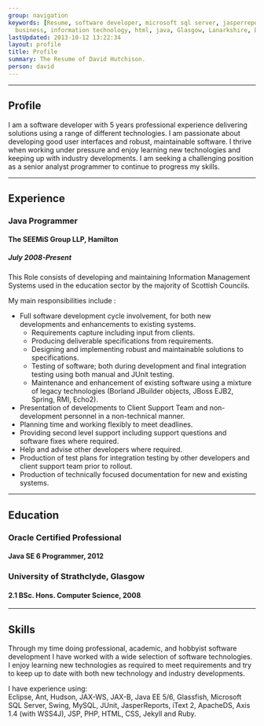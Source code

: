 ```yaml
---
group: navigation
keywords: [Resume, software developer, microsoft sql server, jasperreports, software development,
  business, information technology, html, java, Glasgow, Lanarkshire, David Hutchison, J2EE, Swing, Strathclyde University, SEEMiS, SEEMiS Group]
lastUpdated: 2013-10-12 13:22:34
layout: profile
title: Profile
summary: The Resume of David Hutchison.
person: david
---
```


---
## Profile ##
I am a software developer with 5 years professional experience delivering solutions using a range of different technologies. I am passionate about developing good user interfaces and robust, maintainable software. I thrive when working under pressure and enjoy learning new technologies and keeping up with industry developments. I am seeking a challenging position as a senior analyst programmer to continue to progress my skills.

---
## Experience ##
### Java Programmer ###
#### The SEEMiS Group LLP, Hamilton ####
##### July 2008-Present #####

This Role consists of developing and maintaining Information Management Systems used in the education sector by the majority of Scottish Councils. 

My main responsibilities include :

- Full software development cycle involvement, for both new developments and enhancements to existing systems. 
    - Requirements capture including input from clients.
    - Producing deliverable specifications from requirements.
    - Designing and implementing robust and maintainable solutions to specifications.
    - Testing of software; both during development and final integration testing using both manual and JUnit testing.
    - Maintenance and enhancement of existing software using a mixture of legacy technologies (Borland JBuilder objects, JBoss EJB2, Spring, RMI, Echo2).
- Presentation of developments to Client Support Team and non-development personnel in a non-technical manner. 
- Planning time and working flexibly to meet deadlines. 
- Providing second level support including support questions and software fixes where required. 
- Help and advise other developers where required. 
- Production of test plans for integration testing by other developers and client support team prior to rollout. 
- Production of technically focused documentation for new and existing systems.

---
## Education ##
### Oracle Certified Professional ###
#### Java SE 6 Programmer, 2012 ####
  
  
### University of Strathclyde, Glasgow ###
#### 2.1 BSc. Hons. Computer Science, 2008 ####

---
## Skills ##
Through my time doing professional, academic, and hobbyist software development I have worked with a wide selection of software technologies. I enjoy learning new technologies as required to meet requirements and try to keep up to date with both new technology and industry developments.

I have experience using:  
Eclipse, Ant, Hudson, JAX-WS, JAX-B, Java EE 5/6, Glassfish, Microsoft SQL Server, Swing, MySQL, JUnit, JasperReports, iText 2, ApacheDS, Axis 1.4 (with WSS4J), JSP, PHP, HTML, CSS, Jekyll and Ruby.
